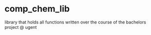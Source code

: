 # comp_chem_lib
library that holds all functions written over the course of the bachelors project @ ugent
